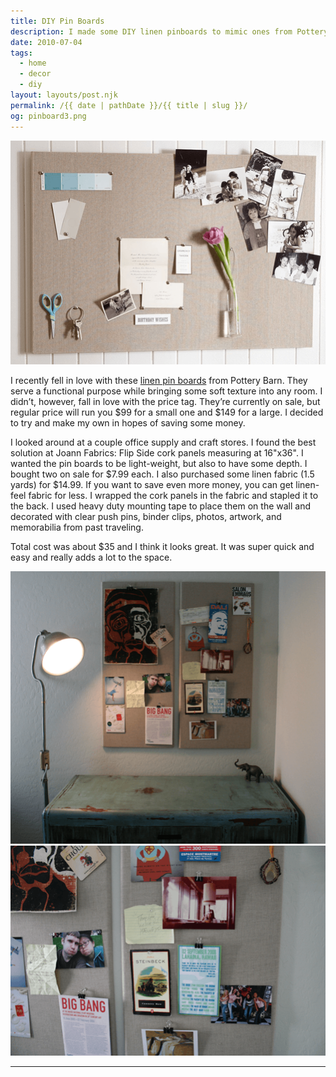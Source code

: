 ```yaml
---
title: DIY Pin Boards
description: I made some DIY linen pinboards to mimic ones from Pottery Barn.
date: 2010-07-04
tags: 
  - home
  - decor
  - diy
layout: layouts/post.njk
permalink: /{{ date | pathDate }}/{{ title | slug }}/
og: pinboard3.png
---
```


![Pottery Barn pinboards](/img/pinboard3.png)

I recently fell in love with these [linen pin boards](http://www.potterybarn.com/products/large-linen-pinboard/?pkey=call-wall-decor-mirrors) from Pottery Barn. They serve a functional purpose while bringing some soft texture into any room. I didn’t, however, fall in love with the price tag. They’re currently on sale, but regular price will run you $99 for a small one and $149 for a large. I decided to try and make my own in hopes of saving some money.

I looked around at a couple office supply and craft stores. I found the best solution at Joann Fabrics: Flip Side cork panels measuring at 16"x36". I wanted the pin boards to be light-weight, but also to have some depth. I bought two on sale for $7.99 each. I also purchased some linen fabric (1.5 yards) for $14.99. If you want to save even more money, you can get linen-feel fabric for less. I wrapped the cork panels in the fabric and stapled it to the back. I used heavy duty mounting tape to place them on the wall and decorated with clear push pins, binder clips, photos, artwork, and memorabilia from past traveling.

Total cost was about $35 and I think it looks great. It was super quick and easy and really adds a lot to the space.

![my DIY pinboards](/img/pinboard1.png)![closeup](/img/pinboard2.png)

---
